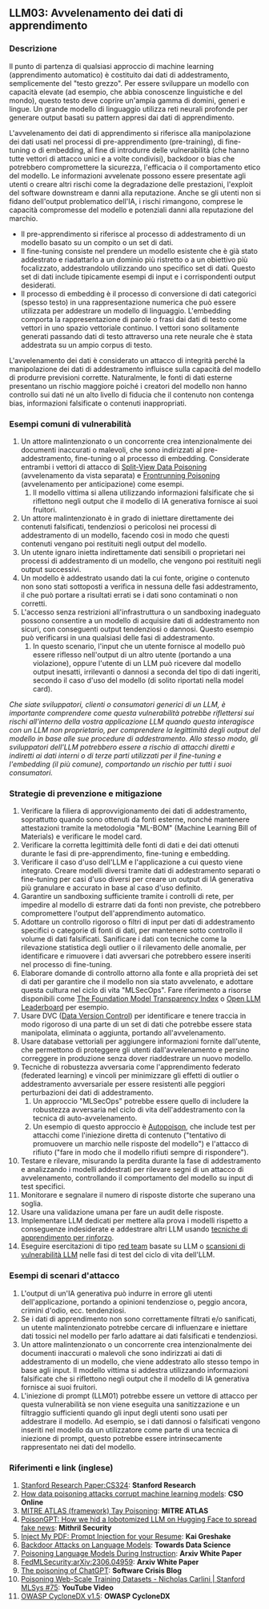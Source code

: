 ## LLM03: Avvelenamento dei dati di apprendimento

### Descrizione

Il punto di partenza di qualsiasi approccio di machine learning (apprendimento automatico) è costituito dai dati di addestramento, semplicemente del "testo grezzo". Per essere sviluppare un modello con capacità elevate (ad esempio, che abbia conoscenze linguistiche e del mondo), questo testo deve coprire un'ampia gamma di domini, generi e lingue. Un grande modello di linguaggio utilizza reti neurali profonde per generare output basati su pattern appresi dai dati di apprendimento.

L'avvelenamento dei dati di apprendimento si riferisce alla manipolazione dei dati usati nel processi di pre-apprendimento (pre-training), di fine-tuning o di embedding, al fine di introdurre delle vulnerabilità (che hanno tutte vettori di attacco unici e a volte condivisi), backdoor o bias che potrebbero compromettere la sicurezza, l'efficacia o il comportamento etico del modello. Le informazioni avvelenate possono essere presentate agli utenti o creare altri rischi come la degradazione delle prestazioni, l'exploit del software downstream e danni alla reputazione. Anche se gli utenti non si fidano dell'output problematico dell'IA, i rischi rimangono, comprese le capacità compromesse del modello e potenziali danni alla reputazione del marchio.

- Il pre-apprendimento si riferisce al processo di addestramento di un modello basato su un compito o un set di dati.
- Il fine-tuning consiste nel prendere un modello esistente che è già stato addestrato e riadattarlo a un dominio più ristretto o a un obiettivo più focalizzato, addestrandolo utilizzando uno specifico set di dati. Questo set di dati include tipicamente esempi di input e i corrispondenti output desiderati.
- Il processo di embedding è il processo di conversione di dati categorici (spesso testo) in una rappresentazione numerica che può essere utilizzata per addestrare un modello di linguaggio. L'embedding comporta la rappresentazione di parole o frasi dai dati di testo come vettori in uno spazio vettoriale continuo. I vettori sono solitamente generati passando dati di testo attraverso una rete neurale che è stata addestrata su un ampio corpus di testo.

L'avvelenamento dei dati è considerato un attacco di integrità perché la manipolazione dei dati di addestramento influisce sulla capacità del modello di produrre previsioni corrette. Naturalmente, le fonti di dati esterne presentano un rischio maggiore poiché i creatori del modello non hanno controllo sui dati né un alto livello di fiducia che il contenuto non contenga bias, informazioni falsificate o contenuti inappropriati.

### Esempi comuni di vulnerabilità

1. Un attore malintenzionato o un concorrente crea intenzionalmente dei documenti inaccurati o malevoli, che sono indirizzati al pre-addestramento, fine-tuning o al processo di embedding. Considerate entrambi i vettori di attacco di [Split-View Data Poisoning](https://github.com/GangGreenTemperTatum/speaking/blob/main/dc604/hacker-summer-camp-23/Ads%20_%20Poisoning%20Web%20Training%20Datasets%20_%20Flow%20Diagram%20-%20Exploit%201%20Split-View%20Data%20Poisoning.jpeg) (avvelenamento da vista separata) e [Frontrunning Poisoning](https://github.com/GangGreenTemperTatum/speaking/blob/main/dc604/hacker-summer-camp-23/Ads%20_%20Poisoning%20Web%20Training%20Datasets%20_%20Flow%20Diagram%20-%20Exploit%202%20Frontrunning%20Data%20Poisoning.jpeg) (avvelenamento per anticipazione) come esempi.
   1. Il modello vittima si allena utilizzando informazioni falsificate che si riflettono negli output che il modello di IA generativa fornisce ai suoi fruitori.
2. Un attore malintenzionato è in grado di iniettare direttamente dei contenuti falsificati, tendenziosi o pericolosi nei processi di addestramento di un modello, facendo così in modo che questi contenuti vengano poi restituiti negli output del modello.
3. Un utente ignaro inietta indirettamente dati sensibili o proprietari nei processi di addestramento di un modello, che vengono poi restituiti negli output successivi.
4. Un modello è addestrato usando dati la cui fonte, origine o contenuto non sono stati sottoposti a verifica in nessuna delle fasi addestramento, il che può portare a risultati errati se i dati sono contaminati o non corretti.
5. L'accesso senza restrizioni all'infrastruttura o un sandboxing inadeguato possono consentire a un modello di acquisire dati di addestramento non sicuri, con conseguenti output tendenziosi o dannosi. Questo esempio può verificarsi in una qualsiasi delle fasi di addestramento.
   1. In questo scenario, l'input che un utente fornisce al modello può essere riflesso nell'output di un altro utente (portando a una violazione), oppure l'utente di un LLM può ricevere dal modello output inesatti, irrilevanti o dannosi a seconda del tipo di dati ingeriti, secondo il caso d'uso del modello (di solito riportati nella model card).

*Che siate sviluppatori, clienti o consumatori generici di un LLM, è importante comprendere come questa vulnerabilità potrebbe riflettersi sui rischi all'interno della vostra applicazione LLM quando questa interagisce con un LLM non proprietario, per comprendere la legittimità degli output del modello in base alle sue procedure di addestramento. Allo stesso modo, gli sviluppatori dell'LLM potrebbero essere a rischio di attacchi diretti e indiretti ai dati interni o di terze parti utilizzati per il fine-tuning e l'embedding (il più comune), comportando un rischio per tutti i suoi consumatori.*

### Strategie di prevenzione e mitigazione

1. Verificare la filiera di approvvigionamento dei dati di addestramento, soprattutto quando sono ottenuti da fonti esterne, nonché mantenere attestazioni tramite la metodologia "ML-BOM" (Machine Learning Bill of Materials) e verificare le model card.
2. Verificare la corretta legittimità delle fonti di dati e dei dati ottenuti durante le fasi di pre-apprendimento, fine-tuning e embedding.
3. Verificare il caso d'uso dell'LLM e l'applicazione a cui questo viene integrato. Creare modelli diversi tramite dati di addestramento separati o fine-tuning per casi d'uso diversi per creare un output di IA generativa più granulare e accurato in base al caso d'uso definito.
4. Garantire un sandboxing sufficiente tramite i controlli di rete, per impedire al modello di estrarre dati da fonti non previste, che potrebbero compromettere l'output dell'apprendimento automatico.
5. Adottare un controllo rigoroso o filtri di input per dati di addestramento specifici o categorie di fonti di dati, per mantenere sotto controllo il volume di dati falsificati. Sanificare i dati con tecniche come la rilevazione statistica degli outlier o il rilevamento delle anomalie, per identificare e rimuovere i dati avversari che potrebbero essere inseriti nel processo di fine-tuning.
6. Elaborare domande di controllo attorno alla fonte e alla proprietà dei set di dati per garantire che il modello non sia stato avvelenato, e adottare questa cultura nel ciclo di vita "MLSecOps". Fare riferimento a risorse disponibili come [The Foundation Model Transparency Index](https://crfm.stanford.edu/fmti/) o [Open LLM Leaderboard](https://huggingface.co/spaces/HuggingFaceH4/open_llm_leaderboard) per esempio.
7. Usare DVC ([Data Version Control](https://dvc.org/doc/user-guide/analytics)) per identificare e tenere traccia in modo rigoroso di una parte di un set di dati che potrebbe essere stata manipolata, eliminata o aggiunta, portando all'avvelenamento.
8. Usare database vettoriali per aggiungere informazioni fornite dall'utente, che permettono di proteggere gli utenti dall'avvelenamento e persino correggere in produzione senza dover riaddestrare un nuovo modello.
9. Tecniche di robustezza avversaria come l'apprendimento federato (federated learning) e vincoli per minimizzare gli effetti di outlier o addestramento avversariale per essere resistenti alle peggiori perturbazioni dei dati di addestramento.
   1. Un approccio "MLSecOps" potrebbe essere quello di includere la robustezza avversaria nel ciclo di vita dell'addestramento con la tecnica di auto-avvelenamento.
   2. Un esempio di questo approccio è [Autopoison](https://github.com/azshue/AutoPoison), che include test per attacchi come l'iniezione diretta di contenuto ("tentativo di promuovere un marchio nelle risposte del modello") e l'attacco di rifiuto ("fare in modo che il modello rifiuti sempre di rispondere").
10. Testare e rilevare, misurando la perdita durante la fase di addestramento e analizzando i modelli addestrati per rilevare segni di un attacco di avvelenamento, controllando il comportamento del modello su input di test specifici.
   1. Monitorare e segnalare il numero di risposte distorte che superano una soglia.
   2. Usare una validazione umana per fare un audit delle risposte.
   3. Implementare LLM dedicati per mettere alla prova i modelli rispetto a conseguenze indesiderate e addestrare altri LLM usando [tecniche di apprendimento per rinforzo](https://wandb.ai/ayush-thakur/Intro-RLAIF/reports/An-Introduction-to-Training-LLMs-Using-Reinforcement-Learning-From-Human-Feedback-RLHF---VmlldzozMzYyNjcy).
   4. Eseguire esercitazioni di tipo [red team](https://www.anthropic.com/index/red-teaming-language-models-to-reduce-harms-methods-scaling-behaviors-and-lessons-learned) basate su LLM o [scansioni di vulnerabilità LLM](https://github.com/leondz/garak) nelle fasi di test del ciclo di vita dell'LLM.


### Esempi di scenari d'attacco

1. L'output di un'IA generativa può indurre in errore gli utenti dell'applicazione, portando a opinioni tendenziose o, peggio ancora, crimini d'odio, ecc. tendenziosi.
2. Se i dati di apprendimento non sono correttamente filtrati e/o sanificati, un utente malintenzionato potrebbe cercare di influenzare e iniettare dati tossici nel modello per farlo adattare ai dati falsificati e tendenziosi.
3. Un attore malintenzionato o un concorrente crea intenzionalmente dei documenti inaccurati o malevoli che sono indirizzati ai dati di addestramento di un modello, che viene addestrato allo stesso tempo in base agli input. Il modello vittima si addestra utilizzando informazioni falsificate che si riflettono negli output che il modello di IA generativa fornisce ai suoi fruitori.
4. L'iniezione di prompt (LLM01) potrebbe essere un vettore di attacco per questa vulnerabilità se non viene eseguita una sanitizzazione e un filtraggio sufficienti quando gli input degli utenti sono usati per addestrare il modello. Ad esempio, se i dati dannosi o falsificati vengono inseriti nel modello da un utilizzatore come parte di una tecnica di iniezione di prompt, questo potrebbe essere intrinsecamente rappresentato nei dati del modello.

### Riferimenti e link (inglese)

1. [Stanford Research Paper:CS324](https://stanford-cs324.github.io/winter2022/lectures/data/): **Stanford Research**
2. [How data poisoning attacks corrupt machine learning models](https://www.csoonline.com/article/3613932/how-data-poisoning-attacks-corrupt-machine-learning-models.html): **CSO Online**
3. [MITRE ATLAS (framework) Tay Poisoning](https://atlas.mitre.org/studies/AML.CS0009/): **MITRE ATLAS**
4. [PoisonGPT: How we hid a lobotomized LLM on Hugging Face to spread fake news](https://blog.mithrilsecurity.io/poisongpt-how-we-hid-a-lobotomized-llm-on-hugging-face-to-spread-fake-news/): **Mithril Security**
5. [Inject My PDF: Prompt Injection for your Resume](https://kai-greshake.de/posts/inject-my-pdf/): **Kai Greshake**
6. [Backdoor Attacks on Language Models](https://towardsdatascience.com/backdoor-attacks-on-language-models-can-we-trust-our-models-weights-73108f9dcb1f): **Towards Data Science**
7. [Poisoning Language Models During Instruction](https://arxiv.org/abs/2305.00944): **Arxiv White Paper**
8. [FedMLSecurity:arXiv:2306.04959](https://arxiv.org/abs/2306.04959): **Arxiv White Paper**
9. [The poisoning of ChatGPT](https://softwarecrisis.dev/letters/the-poisoning-of-chatgpt/): **Software Crisis Blog**
10. [Poisoning Web-Scale Training Datasets - Nicholas Carlini | Stanford MLSys #75](https://www.youtube.com/watch?v=h9jf1ikcGyk): **YouTube Video**
11. [OWASP CycloneDX v1.5](https://cyclonedx.org/capabilities/mlbom/): **OWASP CycloneDX**
